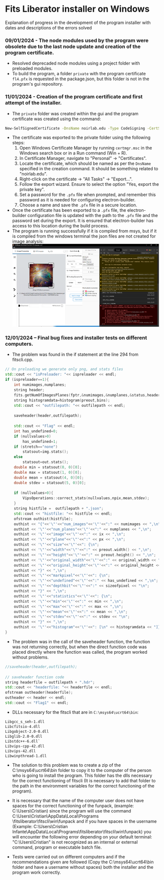 
# Fits Liberator installer on Windows
Explanation of progress in the development of the program installer with dates and descriptions of the errors solved



### 09/01/2024 - The node modules used by the program were obsolete due to the last node update and creation of the program certificate.

- Resolved deprecaded node modules using a project folder with preloaded modules.
- To build the program, a folder ```private``` with the program certificate ```fl4.pfx``` is requested in the package.json, but this folder is not in the program's gui repository.



### 11/01/2024 - Creation of the program certificate and first attempt of the installer.

- The ```private``` folder was created within the gui and the program certificate was created using the command: 
```bash 
New-SelfSignedCertificate -DnsName noirlab.edu -Type CodeSigning -CertStoreLocation Cert:\CurrentUser\My
```
- The certificate was exported to the private folder using the following steps:
    1) Open Windows Certificate Manager by running `certmgr.msc` in the Windows search box or in a Run command (Win + R).
    2) In Certificate Manager, navigate to "Personal" -> "Certificates".
    3) Locate the certificate, which should be named as per the `DnsName` specified in the creation command. It should be something related to "noirlab.edu".
    4) Right-click on the certificate -> "All Tasks" -> "Export...".
    5) Follow the export wizard. Ensure to select the option "Yes, export the private key".
    6) Set a password for the `.pfx` file when prompted, and remember this password as it is needed for configuring electron-builder.
    7) Choose a name and save the `.pfx` file in a secure location.
- Once the certificate has been exported to a `.pfx` file, the electron-builder configuration file is updated with the path to the `.pfx` file and the password set during the export. It is ensured that electron-builder has access to this location during the build process.
- The program is running successfully if it is compiled from msys, but if it is compiled from the windows terminal the json files are not created for image analysis:
![App Screenshot](https://github.com/Cristian-Infante/FL-on-Windows/blob/CFIC/image.png)



### 12/01/2024 – Final bug fixes and installer tests on different computers.

- The problem was found in the if statement at the line 294 from fitscli.cpp.
```c++
// On preloading we generate only png, and stats files
std::cout << "isPreloader: "<< ispreloader << endl;
if (ispreloader==1){
    int numimages,numplanes;
    string header;
    fits.getNumOfImagesPlanes(fptr,&numimages,&numplanes,&status,header);
    string histogramdata=histogram(preout,bins);
    std::cout << "outfilepath: "<< outfilepath << endl;

    saveheader(header,outfilepath);

    std::cout << "Flag" << endl;
    int has_undefined=0;
    if (nullvalues>0)
        has_undefined=1;
    if (stretch=="none")
        statsout=img.stats();
    else
        statsout=out.stats();
    double min = statsout(0, 0)[0];
    double max = statsout(1, 0)[0];
    double mean = statsout(4, 0)[0];
    double stdev = statsout(5, 0)[0];

    if (nullvalues>0){
        VipsOperations::correct_stats(nullvalues,npix,mean,stdev);
    }
    string histfile =  outfilepath + ".json";
    std::cout << "histfile: "<< histfile << endl;
    ofstream outhist(histfile);
    outhist << "{"<<'\"'<<"num_images"<<'\"'<<":" << numimages << ",\n";
    outhist << '\"'<<"num_planes"<<'\"'<<":" << numplanes << ",\n";
    outhist << '\"'<<"image"<<'\"'<<":" << ix << ",\n";
    outhist << '\"'<<"plane"<<'\"'<<":" << px << ",\n";
    outhist << '\"'<<"size"<<'\"'<<": {\n";
    outhist << '\"'<<"width"<<'\"'<<":" << preout.width() << ",\n";
    outhist << '\"'<<"height"<<'\"'<<":" << preout.height() << ",\n";
    outhist << '\"'<<"original_width"<<'\"'<<":" << original_width << ",\n";
    outhist << '\"'<<"original_height"<<'\"'<<":" << original_height << "\n";
    outhist << "}" << ",\n";
    outhist << '\"'<<"markpixel"<<'\"'<<": {\n";
    outhist << '\"'<<"undefined"<<'\"'<<":" << has_undefined << ",\n";
    outhist << '\"'<<"depthbit"<<'\"'<<":" << sizeofpixel << "\n";
    outhist << "}" << ",\n";
    outhist << '\"'<<"statistics"<<'\"'<<": {\n";
    outhist << '\"'<<"min"<<'\"'<<":" << min << ",\n";
    outhist << '\"'<<"max"<<'\"'<<":" << max << ",\n";
    outhist << '\"'<<"mean"<<'\"'<<":" << mean << ",\n";
    outhist << '\"'<<"stdev"<<'\"'<<":" << stdev << "\n";
    outhist << "}" << ",\n";
    outhist << '\"'<<"histogram"<<'\"'<<": [\n" << histogramdata << "]}";
}
```
- The problem was in the call of the saveheader function, the function was not returning correctly, but when the direct function code was placed directly where the function was called, the program worked without problems.
```c++
//saveheader(header,outfilepath);

// saveheader function code 
string headerfile = outfilepath + ".hdr";
std::cout << "headerfile: "<< headerfile << endl;
ofstream outheader(headerfile);
outheader << header << endl;
std::cout << "Flag1" << endl;
```
- DLLs necessary for the fitscli that are in ```C:\msys64\ucrt64\bin```:
```
Libgcc_s_seh-1.dll
Libcfitsio-4.dll
Libgobject-2.0-0.dll
Libglib-2.0-0.dll
Libstdc++-6.dll`
Libvips-cpp-42.dll
Libvips-42.dll
Libwinpthread-1.dll
```
- The solution to this problem was to create a zip of the C:\msys64\ucrt64\bin folder to copy it to the computer of the person who is going to install the program. This folder has the dlls necessary for the correct functioning of fitscli (It is necessary to add that folder to the path in the environment variables for the correct functioning of the program).
- It is necessary that the name of the computer user does not have spaces for the correct functioning of the funpack, (example: C:\Users\Cristian) since the program will use the command C:\Users\Cristian\AppData\Local\Programs \fitsliberator\fitscli\win\funpack and if you have spaces in the username (Example: C:\Users\Cristian Infante\AppData\Local\Programs\fitsliberator\fitscli\win\funpack) you will encounter the following error depending on your default terminal: "C:\Users\Cristian" is not recognized as an internal or external command, program or executable batch file.


- Tests were carried out on different computers and if the recommendations given are followed (Copy the C:\msys64\ucrt64\bin folder and have a username without spaces) both the installer and the program work correctly.
